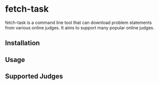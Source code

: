 # fetch-task

fetch-task is a command line tool that can download problem statements from various online judges. It aims to support many popular online judges.

## Installation

## Usage

## Supported Judges
